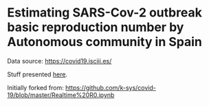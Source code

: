 # Estimating SARS-Cov-2 outbreak basic reproduction number by Autonomous community in Spain

Data source: https://covid19.isciii.es/

Stuff presented [here](https://gitlab.com/fpozoc/covid-rt/-/blob/master/notebooks/1.0-modeling_rt_spain.ipynb).

Initially forked from: https://github.com/k-sys/covid-19/blob/master/Realtime%20R0.ipynb